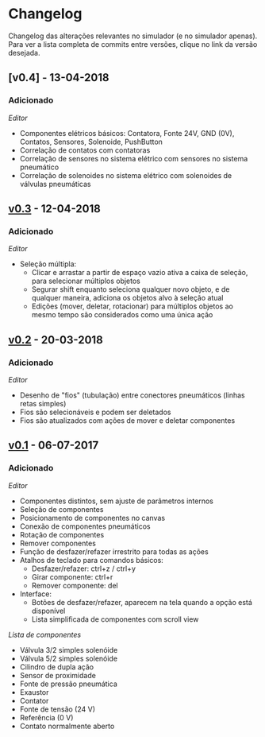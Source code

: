 # Changelog

Changelog das alterações relevantes no simulador (e no simulador apenas). Para ver a lista completa de commits entre versões, clique no link da versão desejada.

## [v0.4] - 13-04-2018
### Adicionado

*Editor*
- Componentes elétricos básicos: Contatora, Fonte 24V, GND (0V), Contatos, Sensores, Solenoide, PushButton
- Correlação de contatos com contatoras
- Correlação de sensores no sistema elétrico com sensores no sistema pneumático
- Correlação de solenoides no sistema elétrico com solenoides de válvulas pneumáticas


## [v0.3] - 12-04-2018
### Adicionado

*Editor*
- Seleção múltipla:
  - Clicar e arrastar a partir de espaço vazio ativa a caixa de seleção, para selecionar múltiplos
    objetos
  - Segurar shift enquanto seleciona qualquer novo objeto, e de qualquer maneira, adiciona os objetos alvo à seleção atual
  - Edições (mover, deletar, rotacionar) para múltiplos objetos ao mesmo tempo são considerados como uma única ação

## [v0.2] - 20-03-2018
### Adicionado

*Editor*
- Desenho de "fios" (tubulação) entre conectores pneumáticos (linhas retas simples)
- Fios são selecionáveis e podem ser deletados
- Fios são atualizados com ações de mover e deletar componentes

## [v0.1] - 06-07-2017
### Adicionado

*Editor*
- Componentes distintos, sem ajuste de parâmetros internos
- Seleção de componentes
- Posicionamento de componentes no canvas
- Conexão de componentes pneumáticos
- Rotação de componentes
- Remover componentes
- Função de desfazer/refazer irrestrito para todas as ações
- Atalhos de teclado para comandos básicos:
  - Desfazer/refazer: ctrl+z / ctrl+y
  - Girar componente: ctrl+r
  - Remover componente: del
- Interface:
  - Botões de desfazer/refazer, aparecem na tela quando a opção está disponível
  - Lista simplificada de componentes com scroll view

*Lista de componentes*
- Válvula 3/2 simples solenóide
- Válvula 5/2 simples solenóide
- Cilindro de dupla ação
- Sensor de proximidade
- Fonte de pressão pneumática
- Exaustor
- Contator
- Fonte de tensão (24 V)
- Referência (0 V)
- Contato normalmente aberto

[v0.1]: https://github.com/gabrielnaves/TG/compare/2adb1b50f7405e099494ee41dddea7cf6715895e...v0.1
[v0.2]: https://github.com/gabrielnaves/TG/compare/v0.1...v0.2
[v0.3]: https://github.com/gabrielnaves/TG/compare/v0.2...v0.3
